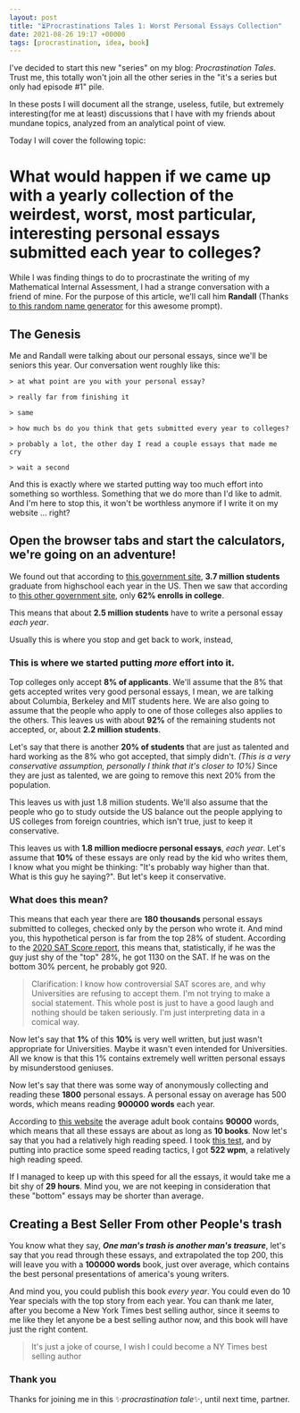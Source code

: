 ```yaml
---
layout: post
title: "⏳Procrastinations Tales 1: Worst Personal Essays Collection"
date: 2021-08-26 19:17 +00000
tags: [procrastination, idea, book]
---
```


I've decided to start this new "series" on my blog: *Procrastination Tales*. Trust me, this totally won't join all the other series in the "it's a series but only had episode #1" pile.

In these posts I will document all the strange, useless, futile, but extremely interesting(for me at least) discussions that I have with my friends about mundane topics, analyzed from an analytical point of view.

Today I will cover the following topic:

# What would happen if we came up with a yearly collection of the weirdest, worst, most particular, interesting personal essays submitted each year to colleges?

While I was finding things to do to procrastinate the writing of my Mathematical Internal Assessment, I had a strange conversation with a friend of mine. For the purpose of this article, we'll call him **Randall** (Thanks [to this random name generator](https://www.name-generator.org.uk/?i=2hyvavea) for this awesome prompt).

## The Genesis

Me and Randall were talking about our personal essays, since we'll be seniors this year. Our conversation went roughly like this:

```
> at what point are you with your personal essay?

> really far from finishing it

> same

> how much bs do you think that gets submitted every year to colleges?

> probably a lot, the other day I read a couple essays that made me cry

> wait a second
```

And this is exactly where we started putting way too much effort into something so worthless. Something that we do more than I'd like to admit. And I'm here to stop this, it won't be worthless anymore if I write it on my website ... right?

## Open the browser tabs and start the calculators, we're going on an adventure!

We found out that according to [this government site](https://nces.ed.gov/fastfacts/display.asp?id=372#:~:text=About%203.7%20million%20students%20are,enrollment%20compare%20with%20years%20past%3F), **3.7 million students** graduate from highschool each year in the US. Then we saw that according to [this other government site](https://www.bls.gov/news.release/hsgec.nr0.htm), only **62% enrolls in college**.

This means that about **2.5 million students** have to write a personal essay *each year*.

Usually this is where you stop and get back to work, instead,

### This is where we started putting *more* effort into it.

Top colleges only accept **8% of applicants**. We'll assume that the 8% that gets accepted writes very good personal essays, I mean, we are talking about Columbia, Berkeley and MIT students here. We are also going to assume that the people who apply to one of those colleges also applies to the others. This leaves us with about **92%** of the remaining students not accepted, or, about **2.2 million students**.

Let's say that there is another **20% of students** that are just as talented and hard working as the 8% who got accepted, that simply didn't. *(This is a very conservative assumption, personally I think that it's closer to 10%)* Since they are just as talented, we are going to remove this next 20% from the population.

This leaves us with just 1.8 million students. We'll also assume that the people who go to study outside the US balance out the people applying to US colleges from foreign countries, which isn't true, just to keep it conservative.

This leaves us with **1.8 million mediocre personal essays**, *each year*. Let's assume that **10%** of these essays are only read by the kid who writes them, I know what you might be thinking: "It's probably way higher than that. What is this guy he saying?". But let's keep it conservative.

### What does this mean?

This means that each year there are **180 thousands** personal essays submitted to colleges, checked only by the person who wrote it. And mind you, this hypothetical person is far from the top 28% of student. According to the [2020 SAT Score report](https://collegereadiness.collegeboard.org/pdf/understanding-sat-scores.pdf), this means that, statistically, if he was the guy just shy of the "top" 28%, he got 1130 on the SAT. If he was on the bottom 30% percent, he probably got 920.

> Clarification: I know how controversial SAT scores are, and why Universities are refusing to accept them. I'm not trying to make a social statement. This whole post is just to have a good laugh and nothing should be taken seriously. I'm just interpreting data in a comical way.

Now let's say that **1%** of this **10%** is very well written, but just wasn't appropriate for Universities. Maybe it wasn't even intended for Universities. All we know is that this 1% contains extremely well written personal essays by misunderstood geniuses.

Now let's say that there was some way of anonymously collecting and reading these **1800** personal essays. A personal essay on average has 500 words, which means reading **900000 words** each year.

According to [this website](https://www.megcabot.com/about-meg-cabot/frequently-asked-questions-getting-published/#:~:text=Most%20adult%20books%20are%20about,250%2D300%20words%20per%20page.) the average adult book contains **90000** words, which means that all these essays are about as long as **10 books**.
Now let's say that you had a relatively high reading speed. I took [this test](http://www.readingsoft.com/), and by putting into practice some speed reading tactics, I got **522 wpm**, a relatively high reading speed.

If I managed to keep up with this speed for all the essays, it would take me a bit shy of **29 hours**. Mind you, we are not keeping in consideration that these "bottom" essays may be shorter than average.

## Creating a Best Seller From other People's trash

You know what they say, ***One man's trash is another man's treasure***, let's say that you read through these essays, and extrapolated the top 200, this will leave you with a **100000 words** book, just over average, which contains the best personal presentations of america's young writers.

And mind you, you could publish this book *every year*. You could even do 10 Year specials with the top story from each year. You can thank me later, after you become a New York Times best selling author, since it seems to me like they let anyone be a best selling author now, and this book will have just the right content.

> It's just a joke of course, I wish I could become a NY Times best selling author

### Thank you

Thanks for joining me in this ✨*procrastination tale*✨, until next time, partner.

